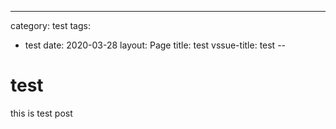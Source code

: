 

---
category: test
tags:
  - test
date: 2020-03-28
layout: Page
title: test
vssue-title: test
--

# test
this is test post
